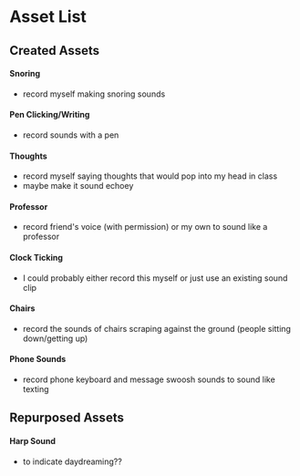 # Asset List

## Created Assets
#### Snoring
  - record myself making snoring sounds  
#### Pen Clicking/Writing
  - record sounds with a pen
#### Thoughts
  - record myself saying thoughts that would pop into my head in class
  - maybe make it sound echoey 
#### Professor
  - record friend's voice (with permission) or my own to sound like a professor
#### Clock Ticking
  - I could probably either record this myself or just use an existing sound clip
#### Chairs 
  - record the sounds of chairs scraping against the ground (people sitting down/getting up)
#### Phone Sounds
  - record phone keyboard and message swoosh sounds to sound like texting 


## Repurposed Assets
#### Harp Sound
  - to indicate daydreaming??
